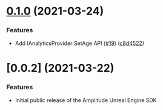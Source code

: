 # [0.1.0](https://github.com/amplitude/Amplitude-Unreal/compare/v0.0.2...v0.1.0) (2021-03-24)


### Features

* Add IAnalyticsProvider:SetAge API ([#19](https://github.com/amplitude/Amplitude-Unreal/issues/19)) ([c8d4522](https://github.com/amplitude/Amplitude-Unreal/commit/c8d4522fb038c43afe62ac1e0fb6154ed914cb6b))

# [0.0.2] (2021-03-22)

### Features

* Initial public release of the Amplitude Unreal Engine SDK
